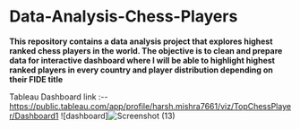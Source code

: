 # Data-Analysis-Chess-Players
**This repository contains a data analysis project that explores highest ranked chess players in the world. The objective is to clean and prepare data for interactive dashboard where I will be able to highlight highest ranked players in every country and player distribution depending on their FIDE title**

Tableau Dashboard link :-- https://public.tableau.com/app/profile/harsh.mishra7661/viz/TopChessPlayer/Dashboard1
![dashboard]![Screenshot (13)](https://github.com/kamkaz1/Data-Analysis-Chess-Players/assets/113297818/de08c691-1c8f-4724-8374-69b0b4b6e75b)

